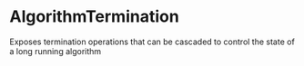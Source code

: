 # AlgorithmTermination
Exposes termination operations that can be cascaded to control the state of a long running algorithm
